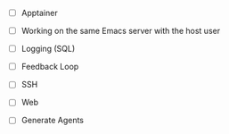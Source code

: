 <!-- ---
!-- title: ./Semacs/docs/TODO.md
!-- author: ywatanabe
!-- date: 2024-12-08 06:38:21
!-- --- -->


- [ ] Apptainer
- [ ] Working on the same Emacs server with the host user
- [ ] Logging (SQL)
- [ ] Feedback Loop
- [ ] SSH
- [ ] Web
- [ ] Generate Agents

